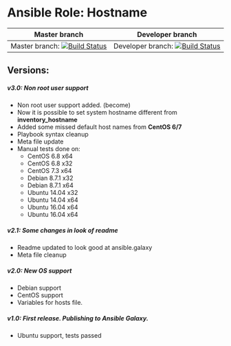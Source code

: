 Ansible Role: Hostname
=========
| Master branch | Developer branch | 
|:---:|:---:|
| Master branch: [![Build Status](https://travis-ci.org/insspb/ansible-role-hostname.svg?branch=master)](https://travis-ci.org/insspb/ansible-role-hostname) | Developer branch: [![Build Status](https://travis-ci.org/insspb/ansible-role-hostname.svg?branch=develop)](https://travis-ci.org/insspb/ansible-role-hostname) |

Versions:
------------
##### v3.0: Non root user support
- Non root user support added. (become)
- Now it is possible to set system hostname different from **inventory_hostname**
- Added some missed default host names from **CentOS 6/7**
- Playbook syntax cleanup
- Meta file update
- Manual tests done on:
  - CentOS 6.8 x64
  - CentOS 6.8 x32
  - CentOS 7.3 x64
  - Debian 8.7.1 x32
  - Debian 8.7.1 x64
  - Ubuntu 14.04 x32
  - Ubuntu 14.04 x64
  - Ubuntu 16.04 x64
  - Ubuntu 16.04 x64

##### v2.1: Some changes in look of readme
- Readme updated to look good at ansible.galaxy
- Meta file cleanup

##### v2.0: New OS support
- Debian support
- CentOS support
- Variables for hosts file.

##### v1.0: First release. Publishing to Ansible Galaxy.
 - Ubuntu support, tests passed
